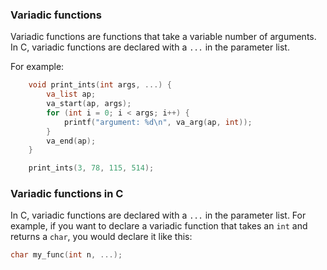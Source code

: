 ### Variadic functions

Variadic functions are functions that take a variable number of arguments. In C, variadic functions are declared with
a `...` in the parameter list. 

For example:
```c
    void print_ints(int args, ...) {
        va_list ap;
        va_start(ap, args);
        for (int i = 0; i < args; i++) {
            printf("argument: %d\n", va_arg(ap, int));
        }
        va_end(ap);
    }

    print_ints(3, 78, 115, 514);
```

### Variadic functions in C

In C, variadic functions are declared with a `...` in the parameter list. For example, if you want to declare a variadic function that takes an `int` and returns a `char`, you would declare it like this:

```c
char my_func(int n, ...);
```